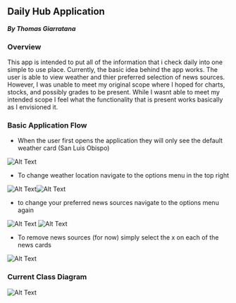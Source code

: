 ## Daily Hub Application
 **_By Thomas Giarratana_**

### Overview

This app is intended to put all of the information that i check daily into one simple to use place. Currently, the basic idea behind the app works. The user is able to view weather and thier preferred selection of news sources. However, I was unable to meet my original scope where I hoped for charts, stocks, and possibly grades to be present. While I wasnt able to meet my intended scope I feel what the functionality that is present works basically as I envisioned it. 

### Basic Application Flow
- When the user first opens the application they will only see the default weather card (San Luis Obispo) 

![Alt Text](/305AppScans/Capture.PNG?raw=true)

- To change weather location navigate to the options menu in the top right

![Alt Text](/305AppScans/Capture2.PNG?raw=true)![Alt Text](/305AppScans/Capture3.PNG?raw=true) 

- to change your preferred news sources navigate to the options menu again

![Alt Text](/305AppScans/Capture4.PNG?raw=true) ![Alt Text](/305AppScans/Capture5.PNG?raw=true)

- To remove news sources (for now) simply select the x on each of the news cards

![Alt Text](/305AppScans/Capture6.PNG?raw=true)

### Current Class Diagram

![Alt Text](https://tgiarrat.github.io/305AppScans/diagram.png)


